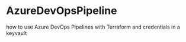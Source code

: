 # AzureDevOpsPipeline
how to use Azure DevOps Pipelines with Terraform and credentials in a keyvault
